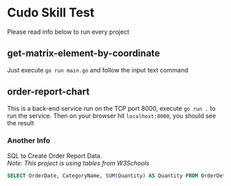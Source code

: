 # Cudo Skill Test
Please read info below to run every project

## get-matrix-element-by-coordinate
Just execute `go run main.go` and follow the input text command

## order-report-chart
This is a back-end service run on the TCP port 8000, execute `go run .` to run the service. Then on your browser hit `localhost:8000`, you should see the result

### Another Info
SQL to Create Order Report Data.<br>
*Note: This project is using tables from W3Schools*
```sql
SELECT OrderDate, CategoryName, SUM(Quantity) AS Quantity FROM OrderDetails JOIN Orders ON OrderDetails.OrderID = Orders.OrderID JOIN Products ON OrderDetails.ProductID = Products.ProductID JOIN Categories ON Products.CategoryID = Categories.CategoryID GROUP BY OrderDate, CategoryName ORDER BY OrderDate ASC;
```
